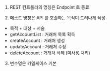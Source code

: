 
1. REST 컨트롤러의 명칭은 Endpoint 로 종료
  
  
2. 메소드 명칭은 API 를 호출하는 목적이 드러나게 작성
  - 목적 + 대상 + 서술
  - getAccountList : 거래처 목록 획득
  - createAccount : 거래처 생성
  - updateAccount : 거래처 수정
  - deleteAccount : 거래처 삭제 (미사용 처리)
  
  
3. 변수명은 카멜케이스 기본
  
  
  
  
  
  
  
  
  
  
  
  
  
